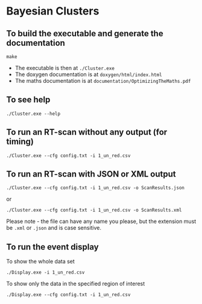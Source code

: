# Bayesian Clusters

## To build the executable and generate the documentation
```
make
```
 * The executable is then at `./Cluster.exe` 
 * The doxygen documentation is at `doxygen/html/index.html`
 * The maths documentation is at `documentation/OptimizingTheMaths.pdf`

## To see help
```
./Cluster.exe --help
```
## To run an RT-scan without any output (for timing)
```
./Cluster.exe --cfg config.txt -i 1_un_red.csv
```

## To run an RT-scan with JSON or XML output
```
./Cluster.exe --cfg config.txt -i 1_un_red.csv -o ScanResults.json
```
or
```
./Cluster.exe --cfg config.txt -i 1_un_red.csv -o ScanResults.xml
```
Please note - the file can have any name you please, but the extension must be `.xml` or `.json` and is case sensitive.

## To run the event display
To show the whole data set
```
./Display.exe -i 1_un_red.csv
```
To show only the data in the specified region of interest
```
./Display.exe --cfg config.txt -i 1_un_red.csv
```
